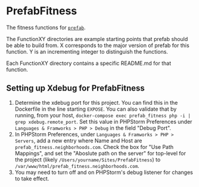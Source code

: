 # PrefabFitness
The fitness functions for [`prefab`](https://github.com/neighborhoods/prefab).

The FunctionXY directories are example starting points that prefab should be able to build from.
X corresponds to the major version of prefab for this function. 
Y is an incrementing integer to distinguish the functions.

Each FunctionXY directory contains a specific README.md for that function.

## Setting up Xdebug for PrefabFitness
1. Determine the xdebug port for this project. You can find this in the Dockerfile in the line starting `EXPOSE`. 
You can also validate that by running, from your host, 
`docker-compose exec prefab_fitness php -i | grep xdebug.remote_port`. Set this value in PHPStorm Preferences under 
`Languages & Framworks > PHP > Debug` in the field "Debug Port".
2. In PHPStorm Preferences, under `Languages & Framworks > PHP > Servers`, add a new entry where Name and Host are 
`prefab_fitness.neighborhoods.com`. Check the box for "Use Path Mappings", and set the "Aboslute path on the server" for
top-level for the project (likely `/Users/yourname/Sites/PrefabFitness`) to 
`/var/www/html/prefab_fitness.neighborhoods.com`.  
3. You may need to turn off and on PHPStorm's debug listener for changes to take effect. 
